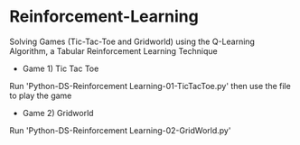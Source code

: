 # Reinforcement-Learning
Solving Games (Tic-Tac-Toe and Gridworld) using the Q-Learning Algorithm, a Tabular Reinforcement Learning Technique

* Game 1) Tic Tac Toe

Run 'Python-DS-Reinforcement Learning-01-TicTacToe.py' then use the file to play the game

* Game 2) Gridworld

Run 'Python-DS-Reinforcement Learning-02-GridWorld.py'
